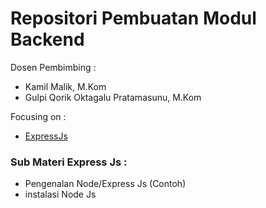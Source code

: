 # Repositori Pembuatan Modul Backend

Dosen Pembimbing :

- Kamil Malik, M.Kom
- Gulpi Qorik Oktagalu Pratamasunu, M.Kom

Focusing on :

- [ExpressJs](https://expressjs.com/)

### Sub Materi Express Js :
- Pengenalan Node/Express Js (Contoh)
- instalasi Node Js
